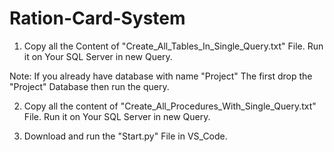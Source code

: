 # Ration-Card-System

1. Copy all the Content of "Create_All_Tables_In_Single_Query.txt" File. Run it on Your SQL Server in new Query.

  Note: If you already have database with name "Project" The first drop the "Project" Database then run the query.

2. Copy all the content of "Create_All_Procedures_With_Single_Query.txt" File. Run it on Your SQL Server in new Query.

3. Download and run the "Start.py" File in VS_Code.
